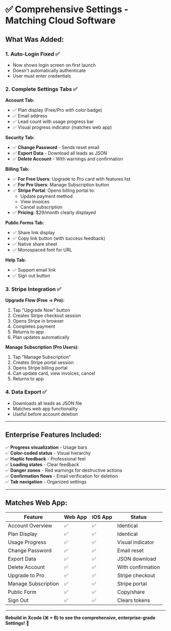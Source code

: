 # ✅ Comprehensive Settings - Matching Cloud Software

## What Was Added:

### 1. Auto-Login Fixed ✅
- Now shows login screen on first launch
- Doesn't automatically authenticate
- User must enter credentials

### 2. Complete Settings Tabs ✅

**Account Tab:**
- ✅ Plan display (Free/Pro with color badge)
- ✅ Email address
- ✅ Lead count with usage progress bar
- ✅ Visual progress indicator (matches web app)

**Security Tab:**
- ✅ **Change Password** - Sends reset email
- ✅ **Export Data** - Download all leads as JSON
- ✅ **Delete Account** - With warnings and confirmation

**Billing Tab:**
- ✅ **For Free Users**: Upgrade to Pro card with features list
- ✅ **For Pro Users**: Manage Subscription button
- ✅ **Stripe Portal**: Opens billing portal to:
  - Update payment method
  - View invoices
  - Cancel subscription
- ✅ **Pricing**: $29/month clearly displayed

**Public Forms Tab:**
- ✅ Share link display
- ✅ Copy link button (with success feedback)
- ✅ Native share sheet
- ✅ Monospaced font for URL

**Help Tab:**
- ✅ Support email link
- ✅ Sign out button

### 3. Stripe Integration ✅

**Upgrade Flow (Free → Pro):**
1. Tap "Upgrade Now" button
2. Creates Stripe checkout session
3. Opens Stripe in browser
4. Completes payment
5. Returns to app
6. Plan updates automatically

**Manage Subscription (Pro Users):**
1. Tap "Manage Subscription"
2. Creates Stripe portal session  
3. Opens Stripe billing portal
4. Can update card, view invoices, cancel
5. Returns to app

### 4. Data Export ✅
- Downloads all leads as JSON file
- Matches web app functionality
- Useful before account deletion

---

## Enterprise Features Included:

✅ **Progress visualization** - Usage bars  
✅ **Color-coded status** - Visual hierarchy  
✅ **Haptic feedback** - Professional feel  
✅ **Loading states** - Clear feedback  
✅ **Danger zones** - Red warnings for destructive actions  
✅ **Confirmation flows** - Email verification for deletion  
✅ **Tab navigation** - Organized settings  

---

## Matches Web App:

| Feature | Web App | iOS App | Status |
|---------|---------|---------|--------|
| Account Overview | ✅ | ✅ | Identical |
| Plan Display | ✅ | ✅ | Identical |
| Usage Progress | ✅ | ✅ | Visual indicator |
| Change Password | ✅ | ✅ | Email reset |
| Export Data | ✅ | ✅ | JSON download |
| Delete Account | ✅ | ✅ | With confirmation |
| Upgrade to Pro | ✅ | ✅ | Stripe checkout |
| Manage Subscription | ✅ | ✅ | Stripe portal |
| Public Form | ✅ | ✅ | Copy/share |
| Sign Out | ✅ | ✅ | Clears tokens |

---

**Rebuild in Xcode (⌘ + B) to see the comprehensive, enterprise-grade Settings!** 🎨

